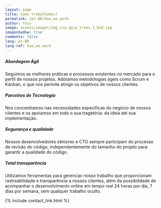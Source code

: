 ```yaml
---
layout: page
title: Como trabalhamos?
permalink: /pt-BR/how_we_work
author: foss
image: assets/images/img_via_apia_trees_1_DxO.jpg
imageshadow: true
comments: false
lang: pt-BR
lang-ref: how_we_work
---
```


<h5>Abordagem Ágil</h5>
Seguimos as melhores práticas e processos existentes no mercado para o perfil de nossos projetos. Adotamos metodologias ágeis como Scrum e Kanban, o que nos permite atingir os objetivos de nossos clientes.

<h5>Parceiros de Tecnologia</h5>
Nos concentramos nas necessidades específicas do negócio de nossos clientes e os apoiamos em todo o sua tragetória: da ideia até sua implementação.

<h5>Segurança e qualidade</h5>
Nossos desenvolvedores sêniores e CTO sempre participam do processo de revisão do código, independentemente do tamanho do projeto para garantir a qualidade do código.

<h5>Total transparência</h5>
Utilizamos ferramentas para gerenciar nosso trabalho que proporcionam rastreabilidade e transparência a nossos clientes, além da possibilidade de acompanhar o desenvolvimento online em tempo real 24 horas por dia, 7 dias por semana, sem qualquer trabalho oculto.


{% include contact_link.html %}